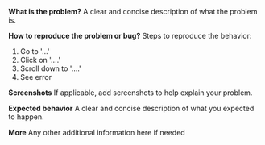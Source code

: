 **What is the problem?**
A clear and concise description of what the problem is.

**How to reproduce the problem or bug?**
Steps to reproduce the behavior:
1. Go to '...'
2. Click on '....'
3. Scroll down to '....'
4. See error

**Screenshots**
If applicable, add screenshots to help explain your problem.

**Expected behavior**
A clear and concise description of what you expected to happen.

**More**
Any other additional information here if needed

